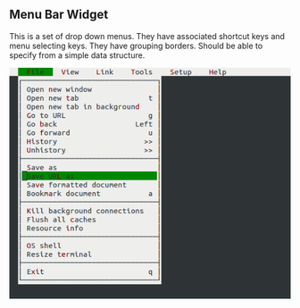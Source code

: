 ## Menu Bar Widget

This is a set of drop down menus. They have associated shortcut keys and menu selecting keys. They have grouping borders. Should be able to specify from a simple data structure.

![Menubar](./menubar.png "Taken from elinks")
